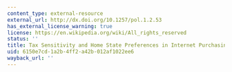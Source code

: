 ```yaml
---
content_type: external-resource
external_url: http://dx.doi.org/10.1257/pol.1.2.53
has_external_license_warning: true
license: https://en.wikipedia.org/wiki/All_rights_reserved
status: ''
title: Tax Sensitivity and Home State Preferences in Internet Purchasing
uid: 6150e7cd-1a2b-4ff2-a42b-012af1022ee6
wayback_url: ''
---
```

